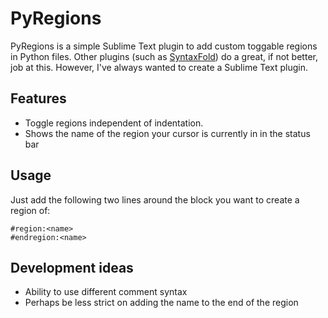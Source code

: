 # PyRegions
PyRegions is a simple Sublime Text plugin to add custom toggable regions in Python files. 
Other plugins (such as [SyntaxFold](https://github.com/jamalsenouci/sublimetext-syntaxfold)) do a great, if not better, job at this. However, I've always wanted to create a Sublime Text plugin.

## Features
* Toggle regions independent of indentation.
* Shows the name of the region your cursor is currently in in the status bar

## Usage
Just add the following two lines around the block you want to create a region of:

    #region:<name>
    #endregion:<name>

## Development ideas
* Ability to use different comment syntax
* Perhaps be less strict on adding the name to the end of the region
